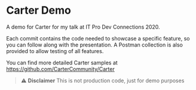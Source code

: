 # Carter Demo

A demo for Carter for my talk at IT Pro Dev Connections 2020.

Each commit contains the code needed to showcase a specific feature, so you can follow along with the presentation. A Postman collection is also provided to allow testing of all features.

You can find more detailed Carter samples at https://github.com/CarterCommunity/Carter

> :warning: **Disclaimer** This is not production code, just for demo purposes

